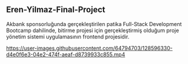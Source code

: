 ## Eren-Yilmaz-Final-Project

Akbank sponsorluğunda gerçekleştirilen patika Full-Stack Development Bootcamp dahilinde, bitirme projesi için gerçekleştirmiş olduğum proje yönetim sistemi uygulamasının frontend projesidir. 




https://user-images.githubusercontent.com/64794703/128596330-d4e0f6e3-04e2-474f-aeaf-d8739933c855.mp4


